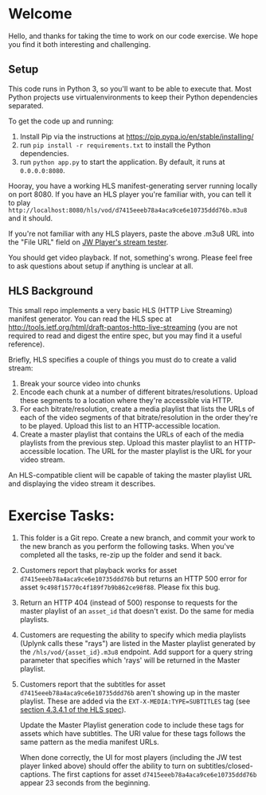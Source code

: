 # Welcome
Hello, and thanks for taking the time to work on our code exercise. We hope you find it both interesting and challenging.

## Setup
This code runs in Python 3, so you'll want to be able to execute that. Most Python projects use virtualenvironments to keep their Python dependencies separated.

To get the code up and running:
 1. Install Pip via the instructions at <https://pip.pypa.io/en/stable/installing/>
 1. run `pip install -r requirements.txt` to install the Python dependencies.
 1. run `python app.py` to start the application. By default, it runs at `0.0.0.0:8080`.
 
 Hooray, you have a working HLS manifest-generating server running locally on port 8080. If you have an HLS player you're familiar with, you can tell it to play `http://localhost:8080/hls/vod/d7415eeeb78a4aca9ce6e10735ddd76b.m3u8` and it should. 
 
 If you're not familiar with any HLS players, paste the above .m3u8 URL into the "File URL" field on [JW Player's stream tester](http://demo.jwplayer.com/developer-tools/http-stream-tester/).
 
 You should get video playback. If not, something's wrong. Please feel free to ask questions about setup if anything is unclear at all. 
 
 ## HLS Background
 This small repo implements a very basic HLS (HTTP Live Streaming) manifest generator. You can read the HLS spec at <http://tools.ietf.org/html/draft-pantos-http-live-streaming> (you are not required to read and digest the entire spec, but you may find it a useful reference).
 
 Briefly, HLS specifies a couple of things you must do to create a valid stream:
 1. Break your source video into chunks
 2. Encode each chunk at a number of different bitrates/resolutions. Upload these segments to a location where they're accessible via HTTP.
 3. For each bitrate/resolution, create a media playlist that lists the URLs of each of the video segments of that bitrate/resolution in the order they're to be played. Upload this list to an HTTP-accessible location.
 4. Create a master playlist that contains the URLs of each of the media playlists from the previous step. Upload this master playlist to an HTTP-accessible location. The URL for the master playlist is the URL for your video stream.
 
 An HLS-compatible client will be capable of taking the master playlist URL and displaying the video stream it describes.
 
 # Exercise Tasks:
 1. This folder is a Git repo. Create a new branch, and commit your work to the new branch as you perform the following tasks. When you've completed all the tasks, re-zip up the folder and send it back.

 2. Customers report that playback works for asset `d7415eeeb78a4aca9ce6e10735ddd76b` but returns an HTTP 500 error for asset `9c498f15770c4f189f7b9b862ce98f88`. Please fix this bug.
 
 3. Return an HTTP 404 (instead of 500) response to requests for the master playlist of an `asset_id` that doesn't exist. Do the same for media playlists.
 
 4. Customers are requesting the ability to specify which media playlists (Uplynk calls these "rays") are listed in the Master playlist generated by the `/hls/vod/{asset_id}.m3u8` endpoint. Add support for a query string parameter that specifies which 'rays' will be returned in the Master playlist.
 
 5. Customers report that the subtitles for asset `d7415eeeb78a4aca9ce6e10735ddd76b` aren't showing up in the master playlist. These are added via the `EXT-X-MEDIA:TYPE=SUBTITLES` tag (see [section 4.3.4.1 of the HLS spec](https://tools.ietf.org/html/rfc8216#section-4.3.4.1)).
 
     Update the Master Playlist generation code to include these tags for assets which have subtitles. The URI value for these tags follows the same pattern as the media manifest URLs.
     
     When done correctly, the UI for most players (including the JW test player linked above) should offer the ability to turn on subtitles/closed-captions. The first captions for asset `d7415eeeb78a4aca9ce6e10735ddd76b` appear 23 seconds from the beginning.
 
